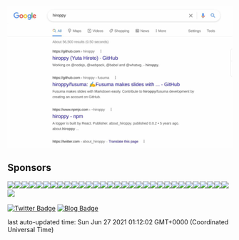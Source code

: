 <a href="https://www.google.com/search?source=hp&ei=SaQZX-3sMsbYhwPZwLzAAg&q=hiroppy&oq=hiroppy&gs_lcp=CgZwc3ktYWIQAzICCAAyAggAMgQIABAeOgcIABCxAxAEOgoIABCxAxCDARAEOgQIABAEOgYIABAEEAM6CAgAELEDEIMBUOonWJ8uYJMwaABwAHgAgAFSiAGdBJIBATeYAQCgAQGqAQdnd3Mtd2l6&sclient=psy-ab&ved=0ahUKEwittd6Y0OPqAhVG7GEKHVkgDygQ4dUDCAk&uact=5">
  <img src="https://raw.githubusercontent.com/hiroppy/hiroppy/master/output/result.jpg" />
</a>

## Sponsors

[![](https://avatars.githubusercontent.com/u/12301?u=ff463d5b4856759aeb902725ad89b4392442077d&v=4&s=40)](https://github.com/hsbt)[![](https://avatars.githubusercontent.com/u/72989?u=d333c3048e3d6f8ed2a476a3564dba1fa5288b86&v=4&s=40)](https://github.com/kazupon)[![](https://avatars.githubusercontent.com/u/125332?u=dbbe032289a2c1560b04292cd6435c725546c3f8&v=4&s=40)](https://github.com/vvakame)[![](https://avatars.githubusercontent.com/u/353590?u=861f0f6738a5663acd3bf9f8146aac0e2de2e729&v=4&s=40)](https://github.com/fukumura)[![](https://avatars.githubusercontent.com/u/812558?u=d25109b2e8645c117327da7c3bed11ffa7e0278a&v=4&s=40)](https://github.com/tai2)[![](https://avatars.githubusercontent.com/u/1079508?u=37b60da474fddcdebd3fc71cd47aecade07fc90b&v=4&s=40)](https://github.com/ledsun)[![](https://avatars.githubusercontent.com/u/1365915?u=06805d80903f7e3521210eb93464981e7ce53b15&v=4&s=40)](https://github.com/oimou)[![](https://avatars.githubusercontent.com/u/1424963?u=8959a6d14e13249e28e0e702dd55f47fef12047d&v=4&s=40)](https://github.com/Leko)[![](https://avatars.githubusercontent.com/u/1771005?v=4&s=40)](https://github.com/spring-raining)[![](https://avatars.githubusercontent.com/u/2194624?v=4&s=40)](https://github.com/ktsn)[![](https://avatars.githubusercontent.com/u/2351326?u=0a84b0d19f811a4d4d4f2556d5a0b91ea77df12c&v=4&s=40)](https://github.com/lightnet328)[![](https://avatars.githubusercontent.com/u/2968860?u=2606597fcc85e09315c235b951424269ea591119&v=4&s=40)](https://github.com/sota1235)[![](https://avatars.githubusercontent.com/u/3502978?v=4&s=40)](https://github.com/ysaito8015)[![](https://avatars.githubusercontent.com/u/4487291?v=4&s=40)](https://github.com/unasuke)[![](https://avatars.githubusercontent.com/u/4958270?u=e880789a862475d28a5707b98da178b4030afe82&v=4&s=40)](https://github.com/lyohe)[![](https://avatars.githubusercontent.com/u/5271091?u=741b38f54eda760795cfdb25cc845815d53ebf88&v=4&s=40)](https://github.com/euxn23)[![](https://avatars.githubusercontent.com/u/5627119?u=579880c8ea41cd4ccea2d02d9ea03249a8cb4564&v=4&s=40)](https://github.com/arayaryoma)[![](https://avatars.githubusercontent.com/u/6793256?u=0b7e752088e24a20300eeb700c783a2926079f17&v=4&s=40)](https://github.com/ykkc)[![](https://avatars.githubusercontent.com/u/6993514?u=c792fee61377539e732dd9085109d074945bc1ce&v=4&s=40)](https://github.com/potato4d)[![](https://avatars.githubusercontent.com/u/11665236?u=7ac2569dae276772e39a47b1aae24cea0e79b419&v=4&s=40)](https://github.com/sei40kr)[![](https://avatars.githubusercontent.com/u/12035578?u=5d2a4a4b2e063018e958b29a42848490c802d7ee&v=4&s=40)](https://github.com/konojunya)[![](https://avatars.githubusercontent.com/u/13580199?u=a6c50de8480b80df75e453c3feecdb702364390a&v=4&s=40)](https://github.com/sasurau4)[![](https://avatars.githubusercontent.com/u/13712715?u=288bb9fed5dabedc42c38a9aa1b60e7931978615&v=4&s=40)](https://github.com/sadnessOjisan)[![](https://avatars.githubusercontent.com/u/15010907?u=e3d26c86d224337ab961b108f4b6abf372c6cadf&v=4&s=40)](https://github.com/sakito21)[![](https://avatars.githubusercontent.com/u/16434975?u=bb3ca4e36931f228b89830abad0883d4a478e16a&v=4&s=40)](https://github.com/shika358)[![](https://avatars.githubusercontent.com/u/16703337?u=0832419835beb3b786c74cbd1ea81dc0ae412398&v=4&s=40)](https://github.com/numb86)[![](https://avatars.githubusercontent.com/u/22878067?u=95d936a7567366d45349d240162cde1340f70ddc&v=4&s=40)](https://github.com/minakawa-daiki)[![](https://avatars.githubusercontent.com/u/28832095?u=b63cc5d4ae5b710fb589ac502aa8ce6236f86b25&v=4&s=40)](https://github.com/Hoishin)[![](https://avatars.githubusercontent.com/u/34264859?u=11706d98d75487b6e0732e7732e717ea1222cf10&v=4&s=40)](https://github.com/yagipy)[![](https://avatars.githubusercontent.com/u/37304826?u=a984a37df2a913d0f2260251a6527a0d045dee4a&v=4&s=40)](https://github.com/komura-c)[![](https://avatars.githubusercontent.com/u/51809294?u=4b645cef26ec5c696b45dc84301f1e0bce9766d9&v=4&s=40)](https://github.com/nktaro)[![](undefined&s=40)](undefined)

[![Twitter Badge](https://img.shields.io/badge/-@hiroppy-181717?style=flat-square&logo=twitter&logoColor=white&link=https://twitter.com/about_hiroppy)](https://twitter.com/about_hiroppy)
[![Blog Badge](https://img.shields.io/badge/-blog-181717?style=flat-square&logo=hatena-bookmark&logoColor=white&link=https://blog.hiroppy.me/)](https://blog.hiroppy.me)

last auto-updated time: Sun Jun 27 2021 01:12:02 GMT+0000 (Coordinated Universal Time)